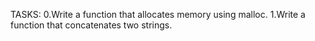 TASKS:
0.Write a function that allocates memory using malloc.
1.Write a function that concatenates two strings.

